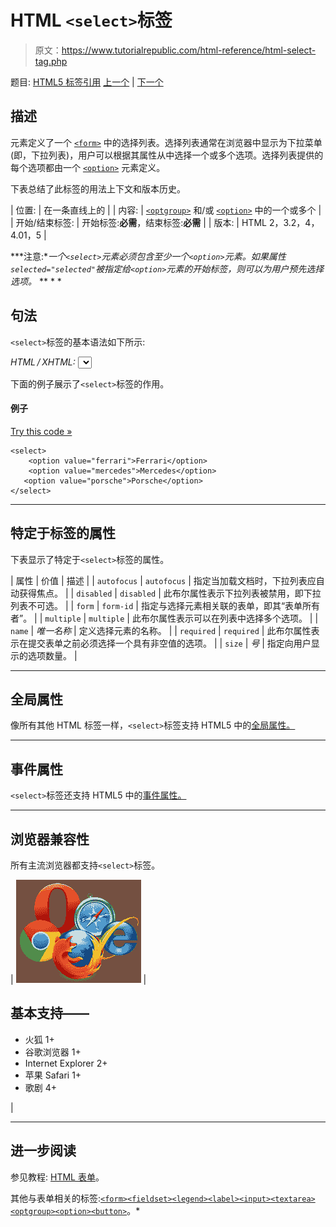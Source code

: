 # HTML `<select>`标签

> 原文：<https://www.tutorialrepublic.com/html-reference/html-select-tag.php>

题目: [HTML5 标签引用](html5-tags.php) [上一个](html5-section-tag.php) | [下一个](html-small-tag.php)

## 描述

元素定义了一个 [`<form>`](html-form-tag.php) 中的选择列表。选择列表通常在浏览器中显示为下拉菜单(即，下拉列表)，用户可以根据其属性从中选择一个或多个选项。选择列表提供的每个选项都由一个 [`<option>`](html-option-tag.php) 元素定义。

下表总结了此标签的用法上下文和版本历史。

| 位置: | 在一条直线上的 |
| 内容: | [`<optgroup>`](html-optgroup-tag.php) 和/或 [`<option>`](html-option-tag.php) 中的一个或多个 |
| 开始/结束标签: | 开始标签:**必需**，结束标签:**必需** |
| 版本: | HTML 2，3.2，4，4.01，5 |

 ***注意:**一个`<select>`元素必须包含至少一个`<option>`元素。如果属性`selected="selected"`被指定给`<option>`元素的开始标签，则可以为用户预先选择选项。*  ** * *

## 句法

`<select>`标签的基本语法如下所示:

*HTML / XHTML:* <select> ... </select>

下面的例子展示了`<select>`标签的作用。

#### 例子

[Try this code »](../codelab.php?topic=html&file=select-tag "Try this code using online Editor")

```
<select>
    <option value="ferrari">Ferrari</option>
    <option value="mercedes">Mercedes</option>
   <option value="porsche">Porsche</option>
</select>
```

* * *

## 特定于标签的属性

下表显示了特定于`<select>`标签的属性。

| 属性 | 价值 | 描述 |
| `autofocus` | `autofocus` | 指定当加载文档时，下拉列表应自动获得焦点。 |
| `disabled` | `disabled` | 此布尔属性表示下拉列表被禁用，即下拉列表不可选。 |
| `form` | `form-id` | 指定与选择元素相关联的表单，即其“表单所有者”。 |
| `multiple` | `multiple` | 此布尔属性表示可以在列表中选择多个选项。 |
| `name` | *唯一名称* | 定义选择元素的名称。 |
| `required` | `required` | 此布尔属性表示在提交表单之前必须选择一个具有非空值的选项。 |
| `size` | *号* | 指定向用户显示的选项数量。 |

* * *

## 全局属性

像所有其他 HTML 标签一样，`<select>`标签支持 HTML5 中的[全局属性。](html5-global-attributes.php)

* * *

## 事件属性

`<select>`标签还支持 HTML5 中的[事件属性。](html5-event-attributes.php)

* * *

## 浏览器兼容性

所有主流浏览器都支持`<select>`标签。

| ![Browsers Icon](img/e9331123c77668c1832e541c2fca1002.png) | 

## 基本支持——

*   火狐 1+
*   谷歌浏览器 1+
*   Internet Explorer 2+
*   苹果 Safari 1+
*   歌剧 4+

 |

* * *

## 进一步阅读

参见教程: [HTML 表单](../html-tutorial/html-forms.php)。

其他与表单相关的标签:[`<form>`](html-form-tag.php)[`<fieldset>`](html-fieldset-tag.php)[`<legend>`](html-legend-tag.php)[`<label>`](html-label-tag.php)[`<input>`](html-input-tag.php)[`<textarea>`](html-textarea-tag.php)[`<optgroup>`](html-optgroup-tag.php)[`<option>`](html-option-tag.php)[`<button>`](html-button-tag.php)。*